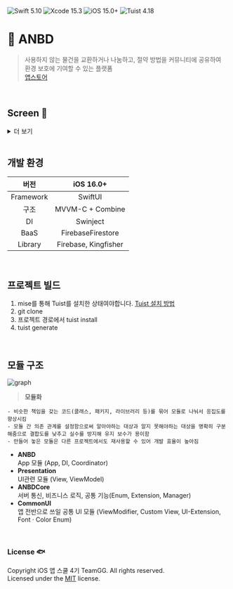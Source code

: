 ![Swift 5.10](https://img.shields.io/badge/Swift-5.10-F05138.svg?style=flat&color=F05138) 
![Xcode 15.3](https://img.shields.io/badge/Xcode-15.3-147EFB.svg?style=flat&color=147EFB)
![iOS 15.0+](https://img.shields.io/badge/iOS-15.0+-147EFB.svg?style=flat&color=00E007)
![Tuist 4.18](https://img.shields.io/badge/Tuist-4.18-147EFB.svg?style=flat&color=6E12CB)

# 🐳 ANBD
> 사용하지 않는 물건을 교환하거나 나눔하고, 절약 방법을 커뮤니티에 공유하여 환경 보호에 기여할 수 있는 플랫폼  
[앱스토어](https://apps.apple.com/kr/app/anbd/id6502585089)
<br>

## Screen 📱
<details>
<summary>더 보기</summary>
 
### 홈 · 검색
> 아껴쓰기, 나눠쓰기, 바꿔쓰기, 다시쓰기 항목들을 한 눈에 확인할 수 있습니다.

| <img src="https://github.com/APP-iOS4/ANBD/assets/37467592/d274e3d2-a067-4c1d-9117-13d95ba01248" width="180"> | <img src="https://github.com/APP-iOS4/ANBD/assets/37467592/67104e96-7ee8-4ccb-b947-6cc6a471e7cd" width="180"> | <img src="https://github.com/APP-iOS4/ANBD/assets/37467592/7b84675d-e4ff-4f8d-83f8-525dbd3bbb6d" width="180"> | <img src="https://github.com/APP-iOS4/ANBD/assets/37467592/8f26cbf7-4abd-4a91-9f68-a0b9b3a4c51e" width="180"> |
|--|--|--|--|


### 정보 공유
> **아나바다** 중 아껴쓰기 / 다시쓰기에 해당하는 탭으로 사용자가 알고 있는 물건을 아껴 쓰거나 다시 쓸 수 있는 꿀팁·노하우를 게시할 수 있습니다.

| <img src="https://github.com/APP-iOS4/ANBD/assets/37467592/1ae13738-74b9-49f9-afc1-21a3389c3506" width="180"> | <img src="https://github.com/APP-iOS4/ANBD/assets/37467592/2e9f4333-a65f-4dca-a8ac-9bb133d1b3ea" width="180"> | <img src="https://github.com/APP-iOS4/ANBD/assets/37467592/25182bb6-5a08-4dcd-a8da-0f40faf298ae" width="180"> | <img src="https://github.com/APP-iOS4/ANBD/assets/37467592/a7416f44-e72c-4a51-9420-a57799fba6f0" width="180"> |
|--|--|--|--|

### 나눔 · 거래
> **아나바다** 중 나눠쓰기 / 바꿔쓰기에 해당하는 탭으로 사용자들이 원하는 물건을 무료나눔 혹은 물물교환할 수 있습니다.

| <img src="https://github.com/APP-iOS4/ANBD/assets/37467592/ff773521-f5d9-44bf-a38f-b46264243df1" width="180"> | <img src="https://github.com/APP-iOS4/ANBD/assets/37467592/2e678454-8ee3-4d23-849f-a7c11527a33b" width="180"> | <img src="https://github.com/APP-iOS4/ANBD/assets/37467592/ad052478-c0a7-4b59-967f-b9b2cbb827c0" width="180"> | <img src="https://github.com/APP-iOS4/ANBD/assets/37467592/8c514cd4-c002-4d36-baa8-ed22f4ced94e" width="180"> |
|--|--|--|--|

### 채팅
> 다른 사용자와 **나눔·거래**를 진행할 때 약속을 잡거나 추가적인 정보들을 주고 받을 수 있도록 1:1 채팅을 지원합니다.

| <img src="https://github.com/APP-iOS4/ANBD/assets/37467592/5b70c116-e63e-47c5-a218-adffac5b3cc5" width="180"> | <img src="https://github.com/APP-iOS4/ANBD/assets/37467592/ded19b18-a9dd-4116-bdc6-61196a9b9bf5" width="180"> | <img src="https://github.com/APP-iOS4/ANBD/assets/37467592/be61b153-f47b-4b6f-a9e5-6d45663749fd" width="180"> |
|--|--|--|

### 내 정보
> 내가 등록한 정보를 확인하고 수정할 수 있습니다.

| <img src="https://github.com/APP-iOS4/ANBD/assets/37467592/622719a2-fbf4-4e81-b724-3b5c4e0b8acb" width="180"> | <img src="https://github.com/APP-iOS4/ANBD/assets/37467592/61e1764e-cc6d-45a4-9b6e-c6628115b036" width="180"> |
|--|--|

</details>
<br>


## 개발 환경
| 버전 | iOS 16.0+ |
|:-:|:-:|
| Framework | SwiftUI |
| 구조 | MVVM-C + Combine |
| DI | Swinject |
| BaaS | FirebaseFirestore |
| Library | Firebase, Kingfisher |
<br>

## 프로젝트 빌드

1. mise를 통해 Tuist를 설치한 상태여야합니다. [Tuist 설치 방법](https://docs.tuist.io/guide/introduction/installation.html)
2. git clone
3. 프로젝트 경로에서 tuist install
4. tuist generate
<br>

## 모듈 구조

![graph](https://github.com/jihoooo97/ANBD/assets/49361214/ded24646-bdf8-4b26-b37b-b847e01307a6)

> **모듈화**
```
- 비슷한 책임을 갖는 코드(클래스, 패키지, 라이브러리 등)를 묶어 모듈로 나눠서 응집도를 향상시킴
- 모듈 간 의존 관계를 설정함으로써 알아야하는 대상과 알지 못해야하는 대상을 명확히 구분해줌으로 결합도를 낮추고 실수를 방지해 유지 보수가 용이함
- 만들어 놓은 모듈은 다른 프로젝트에서도 재사용할 수 있어 개발 효율이 높아짐
```

- **ANBD**  
App 모듈 (App, DI, Coordinator)
- **Presentation**  
UI관련 모듈 (View, ViewModel)
- **ANBDCore**  
서버 통신, 비즈니스 로직, 공통 기능(Enum, Extension, Manager)
- **CommonUI**  
앱 전반으로 쓰일 공통 UI 모듈 (ViewModifier, Custom View, UI-Extension, Font · Color Enum)

<br>

### License 🐟 
Copyright iOS 앱 스쿨 4기 TeamGG. All rights reserved.     
Licensed under the [MIT](LICENSE) license.    

<br>
